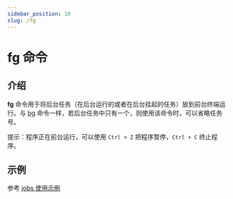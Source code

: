 ```yaml
---
sidebar_position: 10
slug: /fg
---
```


# fg 命令



## 介绍

**fg** 命令用于将后台任务（在后台运行的或者在后台挂起的任务）放到前台终端运行。与 [bg](/linux-command/bg) 命令一样，若后台任务中只有一个，则使用该命令时，可以省略任务号。

提示：程序正在前台运行，可以使用 `Ctrl + Z` 把程序暂停，`Ctrl + C` 终止程序。



## 示例

参考 [jobs 使用示例](/linux-command/jobs)

